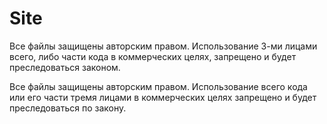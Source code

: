 # Site

Все файлы защищены авторским правом. Использование 3-ми лицами всего, либо части кода в коммерческих целях, запрещено и будет преследоваться законом.

Все файлы защищены авторским правом. Использование всего кода или его части тремя лицами в коммерческих целях запрещено и будет преследоваться по закону.
